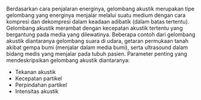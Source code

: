 Berdasarkan cara penjalaran energinya, gelombang akustik merupakan tipe gelombang yang energinya menjalar melalui suatu medium dengan cara kompresi dan dekompresi dalam keadaan adibatik (dalam batas tertentu). Gelombang akustik merambat dengan kecepatan akustik tertentu yang bergantung pada media yang dilewatinya. Beberapa contoh dari gelombang akustik diantaranya gelombang suara di udara, getaran permukaan tanah akibat gempa bumi (menjalar dalam media bumi), serta ultrasound dalam bidang medis yang menjalar pada tubuh pasien. 
Parameter penting yang mendeskripsikan gelombang akustik diantaranya:
- Tekanan akustik
- Kecepatan partikel
- Perpindahan partikel
- Intensitas akustik
